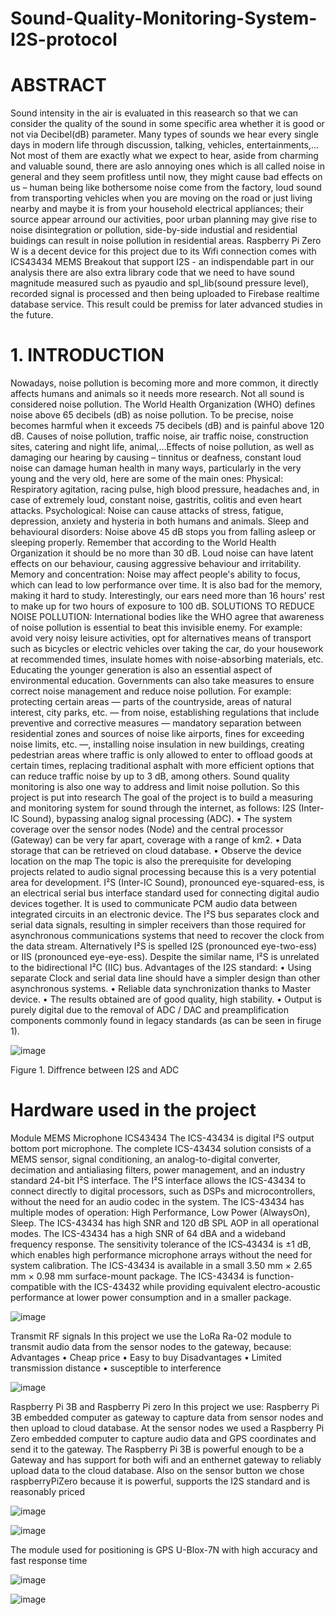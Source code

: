# Sound-Quality-Monitoring-System-I2S-protocol
# ABSTRACT 
Sound intensity in the air is evaluated in this reasearch so that we can consider the quality of the sound in some specific area whether it is good or not via Decibel(dB) parameter. Many types of sounds we hear every single days in modern life through discussion, talking, vehicles, entertainments,... Not most of them are exactly what we expect to hear, aside from charming and valuable sound, there are aslo annoying ones which is all called noise in general and they seem profitless until now, they might cause bad effects on us – human being like bothersome noise come from the factory, loud sound from transporting vehicles when you are moving on the road or just living nearby and maybe it is from your household electrical appliances; their source appear arround our activities, poor urban planning may give rise to noise disintegration or pollution, side-by-side industial and residential buidings can result in noise pollution in residential areas. Raspberry Pi Zero W is a decent device for this project due to its Wifi connection comes with ICS43434 MEMS Breakout that support I2S - an indispendable part in our analysis there are also extra library code that we need to have sound magnitude measured such as pyaudio and spl_lib(sound pressure level), recorded signal is processed and then being uploaded to Firebase realtime database service. This result could be premiss for later advanced studies in the future.
# 1.	INTRODUCTION 
Nowadays, noise pollution is becoming more and more common, it directly affects humans and animals so it needs more research. Not all sound is considered noise pollution. The World Health Organization (WHO) defines noise above 65 decibels (dB) as noise pollution. To be precise, noise becomes harmful when it exceeds 75 decibels (dB) and is painful above 120 dB. Causes of  noise pollution, traffic noise, air traffic noise, construction sites, catering and night life, animal,…Effects of noise pollution, as well as damaging our hearing by causing – tinnitus or deafness, constant loud noise can damage human health in many ways, particularly in the very young and the very old, here are some of the  main ones:
Physical: Respiratory agitation, racing pulse, high blood pressure, headaches and, in case of extremely loud, constant noise, gastritis, colitis and even heart attacks.
Psychological: Noise can cause attacks of stress, fatigue, depression, anxiety and hysteria in both humans and animals.
Sleep and behavioural disorders: Noise above 45 dB stops you from falling asleep or sleeping properly. Remember that according to the World Health Organization it should be no more than 30 dB. Loud noise can have latent effects on our behaviour, causing aggressive behaviour and irritability.
Memory and concentration: Noise may affect people's ability to focus, which can lead to low performance over time. It is also bad for the memory, making it hard to study. Interestingly, our ears need more than 16 hours' rest to make up for two hours of exposure to 100 dB. 
SOLUTIONS TO REDUCE NOISE POLLUTION:
International bodies like the WHO agree that awareness of noise pollution is essential to beat this invisible enemy. For example: avoid very noisy leisure activities, opt for alternatives means of transport such as bicycles or electric vehicles over taking the car, do your housework at recommended times, insulate homes with noise-absorbing materials, etc. Educating the younger generation is also an essential aspect of environmental education.
Governments can also take measures to ensure correct noise management and reduce noise pollution. For example: protecting certain areas — parts of the countryside, areas of natural interest, city parks, etc. — from noise, establishing regulations that include preventive and corrective measures — mandatory separation between residential zones and sources of noise like airports, fines for exceeding noise limits, etc. —, installing noise insulation in new buildings, creating pedestrian areas where traffic is only allowed to enter to offload goods at certain times, replacing traditional asphalt with more efficient options that can reduce traffic noise by up to 3 dB, among others.
Sound quality monitoring is also one way to address and limit noise pollution. So this project is put into research
The goal of the project is to build a measuring and monitoring system for sound through the internet, as follows:
I2S (Inter-IC Sound), bypassing analog signal processing (ADC).
•	The system coverage over the sensor nodes (Node) and the central processor (Gateway) can be very far apart, coverage with a range of km2.
•	Data storage that can be retrieved on cloud database.
•	Observe the device location on the map The topic is also the prerequisite for developing projects related to audio signal processing because this is a very potential area for development.
I²S (Inter-IC Sound), pronounced eye-squared-ess, is an electrical serial bus interface standard used for connecting digital audio devices together. It is used to communicate PCM audio data between integrated circuits in an electronic device. The I²S bus separates clock and serial data signals, resulting in simpler receivers than those required for asynchronous communications systems that need to recover the clock from the data stream. Alternatively I²S is spelled I2S (pronounced eye-two-ess) or IIS (pronounced eye-eye-ess). Despite the similar name, I²S is unrelated to the bidirectional I²C (IIC) bus.
Advantages of the I2S standard: 
•	Using separate Clock and serial data line should have a simpler design than other asynchronous systems. 
•	Reliable data synchronization thanks to Master device.
•	The results obtained are of good quality, high stability. 
•	Output is purely digital due to the removal of ADC / DAC and preamplification components commonly found in legacy standards (as can be seen in firuge 1).

![image](https://github.com/KienNguyen9/Sound-Quality-Monitoring-System-I2S-protocol/assets/136218538/39a54f59-fbe8-4a0d-9860-1951661123f9)

Figure 1. Diffrence between I2S and ADC

# Hardware used in the project
Module MEMS Microphone ICS43434 
The ICS-43434 is digital I²S output bottom port microphone. The complete ICS-43434 solution consists of a MEMS sensor, signal conditioning, an analog-to-digital converter, decimation and antialiasing filters, power management, and an industry standard 24-bit I²S interface. The I²S interface allows the ICS-43434 to connect directly to digital processors, such as DSPs and microcontrollers, without the need for an audio codec in the system. The ICS-43434 has multiple modes of operation: High Performance, Low Power (AlwaysOn), Sleep. The ICS-43434 has high SNR and 120 dB SPL AOP in all operational modes. The ICS-43434 has a high SNR of 64 dBA and a wideband frequency response. The sensitivity tolerance of the ICS‐43434 is ±1 dB, which enables high performance microphone arrays without the need for system calibration. The ICS-43434 is available in a small 3.50 mm × 2.65 mm × 0.98 mm surface-mount package. The ICS-43434 is function-compatible with the ICS-43432 while providing equivalent electro-acoustic performance at lower power consumption and in a smaller package. 

![image](https://github.com/KienNguyen9/Sound-Quality-Monitoring-System-I2S-protocol/assets/136218538/baecf883-4b47-4215-bd25-8870fb1019a6)

Transmit RF signals 
In this project we use the LoRa Ra-02 module to transmit audio data from the sensor nodes to the gateway, because:
Advantages
•	Cheap price
•	Easy to buy 
Disadvantages 
•	Limited transmission distance 
•	susceptible to interference

![image](https://github.com/KienNguyen9/Sound-Quality-Monitoring-System-I2S-protocol/assets/136218538/4f11eb16-31b9-4d59-8286-2d00443ac780)

Raspberry Pi 3B and  Raspberry Pi zero
In this project we use: Raspberry Pi 3B embedded computer as gateway to capture data from sensor nodes and then upload to cloud database. At the sensor nodes we used a Raspberry Pi Zero embedded computer to capture audio data and GPS coordinates and send it to the gateway.
The Raspberry Pi 3B is powerful enough to be a Gateway and has support for both wifi and an enthernet gateway to reliably upload data to the cloud database. Also on the sensor button we chose raspberryPiZero because it is powerful, supports the I2S standard and is reasonably priced


![image](https://github.com/KienNguyen9/Sound-Quality-Monitoring-System-I2S-protocol/assets/136218538/6b3e5e00-aba0-4109-847d-8def4479b0cb)

![image](https://github.com/KienNguyen9/Sound-Quality-Monitoring-System-I2S-protocol/assets/136218538/f07f4dcf-2536-44c5-80dc-8740c5b8d4e9)

The module used for positioning is GPS U-Blox-7N with high accuracy and fast response time 

![image](https://github.com/KienNguyen9/Sound-Quality-Monitoring-System-I2S-protocol/assets/136218538/fb1eeb60-6e46-4331-8631-60e0290390f8)

 ![image](https://github.com/KienNguyen9/Sound-Quality-Monitoring-System-I2S-protocol/assets/136218538/66d9f019-f388-479b-842b-0bc44a6c30f2)











